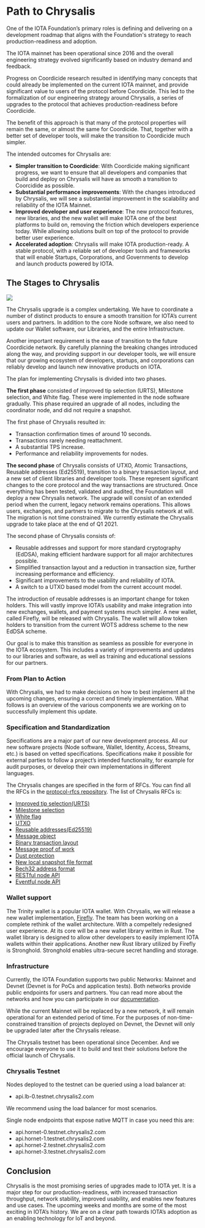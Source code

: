 # Path to Chrysalis

One of the IOTA Foundation’s primary roles is defining and delivering on a development roadmap that aligns with the Foundation's strategy to reach production-readiness and adoption.

The IOTA mainnet has been operational since 2016 and the overall engineering strategy evolved significantly based on industry demand and feedback.

Progress on Coordicide research resulted in identifying many concepts that could already be implemented on the current IOTA mainnet, and provide significant value to users of the protocol before Coordicide. This led to the formalization of our engineering strategy around Chrysalis, a series of upgrades to the protocol that achieves production-readiness before Coordicide.

The benefit of this approach is that many of the protocol properties will remain the same, or almost the same for Coordicide. That, together with a better set of developer tools, will make the transition to Coordicide much simpler.

The intended outcomes for Chrysalis are:

- **Simpler transition to Coordicide**:
  With Coordicide making significant progress, we want to ensure that all developers and companies that build and deploy on Chrysalis will have as smooth a transition to Coorcidide as possible.
- **Substantial performance improvements**:
  With the changes introduced by Chrysalis, we will see a substantial improvement in the scalability and reliability of the IOTA Mainnet.
- **Improved developer and user experience**:
  The new protocol features, new libraries, and the new wallet will make IOTA one of the best platforms to build on, removing the friction which developers experience today. While allowing solutions built on top of the protocol to provide better user experience.
- **Accelerated adoption**:
  Chrysalis will make IOTA production-ready. A stable protocol, with a reliable set of developer tools and frameworks that will enable Startups, Corporations, and Governments to develop and launch products powered by IOTA.

## The Stages to Chrysalis

![](/Users/charlesthompson/chrysalis-docs/docs/introduction/assets/path_to_chrysalis/01.png)

The Chrysalis upgrade is a complex undertaking. We have to coordinate a number of distinct products to ensure a smooth transition for IOTA’s current users and partners. In addition to the core Node software, we also need to update our Wallet software, our Libraries, and the entire Infrastructure.  

Another important requirement is the ease of transition to the future Coordicide network. By carefully planning the breaking changes introduced along the way, and providing support in our developer tools, we will ensure that our growing ecosystem of developers, startups, and corporations can reliably develop and launch new innovative products on IOTA.  

The plan for implementing Chrysalis is divided into two phases.

**The first phase** consisted of improved tip selection (URTS), Milestone selection, and White flag. These were implemented in the node software gradually. This phase required an upgrade of all nodes, including the coordinator node, and did not require a snapshot.  

The first phase of Chrysalis resulted in:

- Transaction confirmation times of around 10 seconds.
- Transactions rarely needing reattachment.
- A substantial TPS increase.
- Performance and reliability improvements for nodes.

**The second phase** of Chrysalis consists of UTXO, Atomic Transactions, Reusable addresses (Ed25519), transition to a binary transaction layout, and a new set of client libraries and developer tools. These represent significant changes to the core protocol and the way transactions are structured. Once everything has been tested, validated and audited, the Foundation will deploy a new Chrysalis network. The upgrade will consist of an extended period when the current, legacy network remains operations. This allows users, exchanges, and partners to migrate to the Chrysalis network at will. The migration is not time constrained. We currently estimate the Chrysalis upgrade to take place at the end of Q1 2021.  

The second phase of Chrysalis consists of:

- Reusable addresses and support for more standard cryptography (EdDSA), making efficient hardware support for all major architectures possible.
- Simplified transaction layout and a reduction in transaction size, further increasing performance and efficiency.
- Significant improvements to the usability and reliability of IOTA.
- A switch to a UTXO based model from the current account model.

The introduction of reusable addresses is an important change for token holders. This will vastly improve IOTA’s usability and make integration into new exchanges, wallets, and payment systems much simpler. A new wallet, called Firefly, will be released with Chrysalis. The wallet will allow token holders to transition from the current WOTS address scheme to the new EdDSA scheme.  

Our goal is to make this transition as seamless as possible for everyone in the IOTA ecosystem. This includes a variety of improvements and updates to our libraries and software, as well as training and educational sessions for our partners.

### From Plan to Action

With Chrysalis, we had to make decisions on how to best implement all the upcoming changes, ensuring a correct and timely implementation. What follows is an overview of the various components we are working on to successfully implement this update.

### Specification and Standardization

Specifications are a major part of our new development process. All our new software projects (Node software, Wallet, Identity, Access, Streams, etc.) is based on vetted specifications. Specifications make it possible for external parties to follow a project’s intended functionality, for example for audit purposes, or develop their own implementations in different languages.

The Chrysalis changes are specified in the form of RFCs. You can find all the RFCs in the [protocol-rfcs repository](https://github.com/iotaledger/protocol-rfcs). The list of Chrysalis RFCs is:  

- [Improved tip selection(URTS)](https://github.com/luca-moser/protocol-rfcs/blob/rfc-urts-tip-sel/text/0008-weighted-uniform-random-tip-selection/0008-weighted-uniform-random-tip-selection.md)
- [Milestone selection](https://github.com/Wollac/protocol-rfcs/blob/milestone-merkle-validation/text/0012-milestone-merkle-validation/0012-milestone-merkle-validation.md)
- [White flag](https://github.com/thibault-martinez/protocol-rfcs/blob/rfc-white-flag/text/0005-white-flag/0005-white-flag.md)
- [UTXO](https://github.com/hmoog/protocol-rfcs/blob/master/text/0011-utxo-model/0011-utxo-model.md)
- [Reusable addresses(Ed25519)](https://github.com/Wollac/protocol-rfcs/blob/ed25519/text/0009-ed25519-signature-scheme/0009-ed25519-signature-scheme.md)
- [Message object](https://github.com/GalRogozinski/protocol-rfcs/blob/message/text/0017-message/0017-message.md)
- [Binary transaction layout](https://github.com/luca-moser/protocol-rfcs/blob/signed-tx-payload/text/0000-transaction-payload/0000-transaction-payload.md)
- [Message proof of work](https://github.com/Wollac/protocol-rfcs/blob/message-pow/text/0024-message-pow/0024-message-pow.md)
- [Dust protection](https://github.com/GalRogozinski/protocol-rfcs/blob/dust/text/0032-dust-protection/0032-dust-protection.md)
- [New local snapshot file format](https://github.com/luca-moser/protocol-rfcs/blob/local-snapshot-file-format/text/0000-local-snapshot-file-format/0000-local-snapshot-file-format.md)
- [Bech32 address format](https://github.com/Wollac/protocol-rfcs/blob/bech32-address-format/text/0020-bech32-address-format/0020-bech32-address-format.md)
- [RESTful node API](https://editor.swagger.io/?url=https://raw.githubusercontent.com/rufsam/protocol-rfcs/master/text/0026-rest-api/rest-api.yaml)
- [Eventful node API](https://playground.asyncapi.io/?load=https://raw.githubusercontent.com/luca-moser/protocol-rfcs/rfc/node-event-api/text/0033-node-event-api/0033-node-event-api.yml)

### Wallet support

The Trinity wallet is a popular IOTA wallet. With Chrysalis, we will release a new wallet implementation, [Firefly](https://blog.iota.org/firefly-iota-next-generation-wallet-26bdd4d01510/). The team has been working on a complete rethink of the wallet architecture. With a compeltely redesigned user experience. At its core will be a new wallet library written in Rust. The wallet library is designed to allow other developers to easily implement IOTA wallets within their applications. Another new Rust library utilized by Firefly is Stronghold. Stronghold enables ultra-secure secret handling and storage.  

### Infrastructure

Currently, the IOTA Foundation supports two public Networks: Mainnet and Devnet (Devnet is for PoCs and application tests). Both networks provide public endpoints for users and partners. You can read more about the networks and how you can participate in our [documentation](https://docs.iota.org/docs/getting-started/1.1/networks/overview).  

While the current Mainnet will be replaced by a new network, it will remain operational for an extended period of time. For the purposes of non-time-constrained transition of projects deployed on Devnet, the Devnet will only be upgraded later after the Chrysalis release.

The Chrysalis testnet has been operational since December. And we encourage everyone to use it to build and test their solutions before the official launch of Chrysalis.

### Chrysalis Testnet

Nodes deployed to the testnet can be queried using a load balancer at:

- api.lb-0.testnet.chrysalis2.com

We recommend using the load balancer for most scenarios.

Single node endpoints that expose native MQTT in case you need this are:

- api.hornet-0.testnet.chrysalis2.com
- api.hornet-1.testnet.chrysalis2.com
- api.hornet-2.testnet.chrysalis2.com
- api.hornet-3.testnet.chrysalis2.com

## Conclusion

Chrysalis is the most promising series of upgrades made to IOTA yet. It is a major step for our production-readiness, with increased transaction throughput, network stability, improved usability, and enables new features and use cases. The upcoming weeks and months are some of the most exciting in IOTA’s history. We are on a clear path towards IOTA’s adoption as an enabling technology for IoT and beyond.
